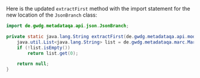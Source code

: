 Here is the updated `extractFirst` method with the import statement for the new location of the `JsonBranch` class:

```java
import de.gwdg.metadataqa.api.json.JsonBranch;

private static java.lang.String extractFirst(de.gwdg.metadataqa.api.model.pathcache.JsonPathCache cache, JsonBranch branch) {
    java.util.List<java.lang.String> list = de.gwdg.metadataqa.marc.MarcFactory.extractList(cache, branch);
    if (!list.isEmpty())
        return list.get(0);

    return null;
}
```